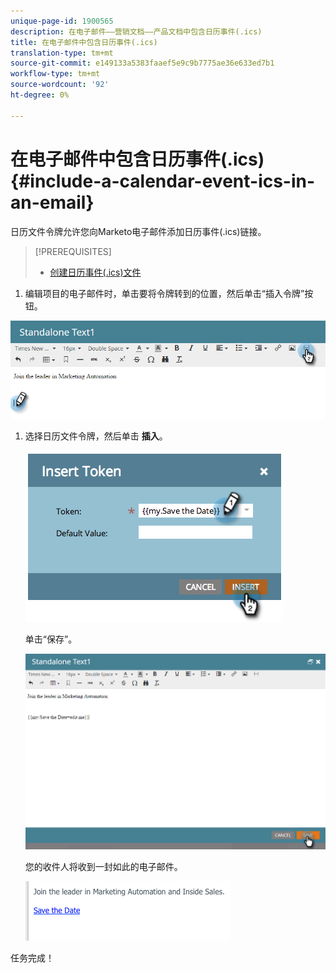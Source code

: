 ```yaml
---
unique-page-id: 1900565
description: 在电子邮件——营销文档——产品文档中包含日历事件(.ics)
title: 在电子邮件中包含日历事件(.ics)
translation-type: tm+mt
source-git-commit: e149133a5383faaef5e9c9b7775ae36e633ed7b1
workflow-type: tm+mt
source-wordcount: '92'
ht-degree: 0%

---
```



# 在电子邮件中包含日历事件(.ics) {#include-a-calendar-event-ics-in-an-email}

日历文件令牌允许您向Marketo电子邮件添加日历事件(.ics)链接。

>[!PREREQUISITES]
>
>* [创建日历事件(.ics)文件](create-a-calendar-event-ics-file.md)

>



1. 编辑项目的电子邮件时，单击要将令牌转到的位置，然后单击“插入令牌”按钮。

![](assets/one-6.png)

1. 选择日历文件令牌，然后单击 **插入**。

   ![](assets/image2014-9-11-16-3a53-3a30.png)

   单击“保存”。

   ![](assets/three-5.png)

   您的收件人将收到一封如此的电子邮件。

   ![](assets/image2014-9-11-16-3a53-3a48.png)

任务完成！
